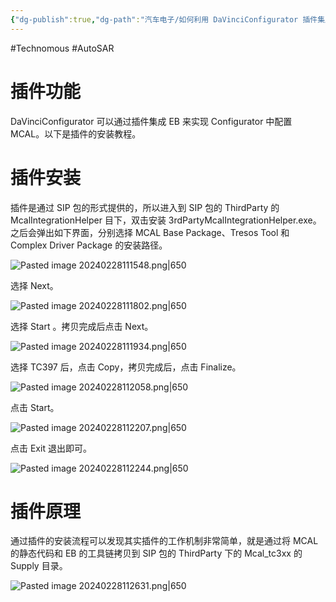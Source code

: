 ```yaml
---
{"dg-publish":true,"dg-path":"汽车电子/如何利用 DaVinciConfigurator 插件集成 EB.md","permalink":"/汽车电子/如何利用 DaVinciConfigurator 插件集成 EB/","created":"2024-02-28T11:08:10.000+08:00","updated":"2024-11-18T10:59:53.565+08:00"}
---
```


#Technomous #AutoSAR

# 插件功能

DaVinciConfigurator 可以通过插件集成 EB 来实现 Configurator 中配置 MCAL。以下是插件的安装教程。

# 插件安装

插件是通过 SIP 包的形式提供的，所以进入到 SIP 包的 ThirdParty 的 McalIntegrationHelper 目下，双击安装 3rdPartyMcalIntegrationHelper.exe。之后会弹出如下界面，分别选择 MCAL Base Package、Tresos Tool 和 Complex Driver Package 的安装路径。

![Pasted image 20240228111548.png|650](/img/user/0.Asset/resource/Pasted%20image%2020240228111548.png)

选择 Next。

![Pasted image 20240228111802.png|650](/img/user/0.Asset/resource/Pasted%20image%2020240228111802.png)

选择 Start 。拷贝完成后点击 Next。

![Pasted image 20240228111934.png|650](/img/user/0.Asset/resource/Pasted%20image%2020240228111934.png)

选择 TC397 后，点击 Copy，拷贝完成后，点击 Finalize。

![Pasted image 20240228112058.png|650](/img/user/0.Asset/resource/Pasted%20image%2020240228112058.png)

点击 Start。

![Pasted image 20240228112207.png|650](/img/user/0.Asset/resource/Pasted%20image%2020240228112207.png)

点击 Exit 退出即可。

![Pasted image 20240228112244.png|650](/img/user/0.Asset/resource/Pasted%20image%2020240228112244.png)

# 插件原理

通过插件的安装流程可以发现其实插件的工作机制非常简单，就是通过将 MCAL 的静态代码和 EB 的工具链拷贝到 SIP 包的 ThirdParty 下的 Mcal_tc3xx 的 Supply 目录。

![Pasted image 20240228112631.png|650](/img/user/0.Asset/resource/Pasted%20image%2020240228112631.png)